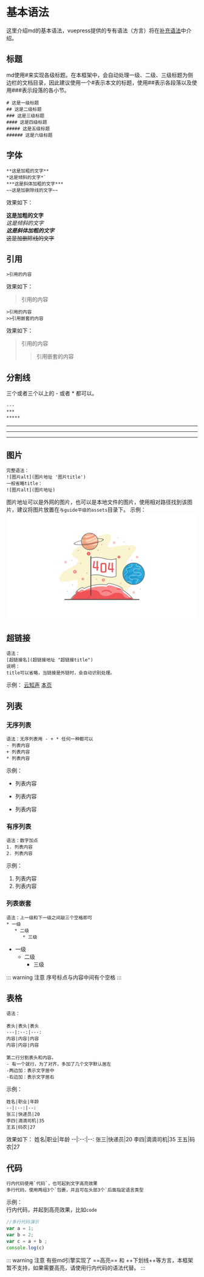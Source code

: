 # 基本语法

这里介绍md的基本语法，vuepress提供的专有语法（方言）将在[补充语法](/guide/high_grammar.html)中介绍。

## 标题
md使用#来实现各级标题。在本框架中，会自动处理一级、二级、三级标题为侧边栏的文档目录，因此建议使用一个#表示本文的标题，使用##表示各段落以及使用###表示段落的各小节。
```
# 这是一级标题
## 这是二级标题
### 这是三级标题
#### 这是四级标题
##### 这是五级标题
###### 这是六级标题
```


## 字体
```
**这是加粗的文字**
*这是倾斜的文字*`
***这是斜体加粗的文字***
~~这是加删除线的文字~~
```
效果如下：  

**这是加粗的文字**  
*这是倾斜的文字*  
***这是斜体加粗的文字***  
~~这是加删除线的文字~~   

## 引用

```
>引用的内容
```
效果如下：
>引用的内容

```
>引用的内容
>>引用嵌套的内容
```
效果如下：
>引用的内容
>>引用嵌套的内容

## 分割线
三个或者三个以上的 - 或者 * 都可以。
```
---
***
*****
```
---
***
*****

## 图片
```
完整语法：
![图片alt](图片地址 '图片title')
一般省略title：
![图片alt](图片地址)
```
图片地址可以是外网的图片，也可以是本地文件的图片，使用相对路径找到该图片，建议将图片放置在`与guide平级的assets`目录下。
示例：
![111](../assets/404.png '图片title')


## 超链接
```
语法：
[超链接名](超链接地址 "超链接title")
说明：
title可以省略，当链接是外链时，会自动识别处理。
```
示例：
[云知声](https://www.unisound.com/)
[本页](/guide/basic-grammar.html)

## 列表
### 无序列表
```
语法：无序列表用 - + * 任何一种都可以
- 列表内容
+ 列表内容
* 列表内容
```
示例：
- 列表内容
+ 列表内容
* 列表内容

### 有序列表
```
语法：数字加点
1. 列表内容
2. 列表内容
```
示例：
1. 列表内容
2. 列表内容

### 列表嵌套
```
语法：上一级和下一级之间敲三个空格即可
* 一级
   * 二级
      * 三级
```
* 一级
   * 二级
      * 三级

::: warning 注意
序号标点与内容中间有个空格
:::

## 表格
```
语法：

表头|表头|表头
---|:--:|---:
内容|内容|内容
内容|内容|内容

第二行分割表头和内容。
- 有一个就行，为了对齐，多加了几个文字默认居左
-两边加：表示文字居中
-右边加：表示文字居右
```
示例：
```
姓名|职业|年龄
--|:--:|--:
张三|快递员|20
李四|滴滴司机|35
王五|码农|27
```
效果如下：
姓名|职业|年龄
--|:--:|--:
张三|快递员|20
李四|滴滴司机|35
王五|码农|27

## 代码
```
行内代码使用`代码`，也可起到文字高亮效果
多行代码，使用两组3个`包裹，并且可在头部3个`后面指定语言类型
```
示例：  
行内代码，并起到高亮效果，比如`code`

```js
//多行代码演示
var a = 1;
var b = 2;
var c = a + b ;
console.log(c)
```
::: warning 注意
有些md引擎实现了 ==高亮== 和 ++下划线++等方言，本框架暂不支持，如果需要高亮，请使用行内代码的语法代替。
:::










